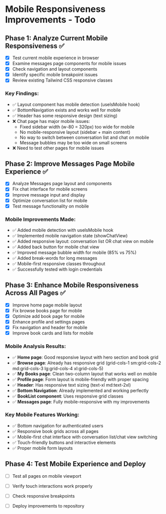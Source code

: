# Mobile Responsiveness Improvements - Todo

## Phase 1: Analyze Current Mobile Responsiveness ✅
- [x] Test current mobile experience in browser
- [x] Examine messages page components for mobile issues
- [x] Check navigation and layout components
- [x] Identify specific mobile breakpoint issues
- [x] Review existing Tailwind CSS responsive classes

### Key Findings:
- ✅ Layout component has mobile detection (useIsMobile hook)
- ✅ BottomNavigation exists and works well for mobile
- ✅ Header has some responsive design (text sizing)
- ❌ Chat page has major mobile issues:
  - Fixed sidebar width (w-80 = 320px) too wide for mobile
  - No mobile-responsive layout (sidebar + main content)
  - No way to switch between conversation list and chat on mobile
  - Message bubbles may be too wide on small screens
- ❌ Need to test other pages for mobile issues

## Phase 2: Improve Messages Page Mobile Experience ✅
- [x] Analyze Messages page layout and components
- [x] Fix chat interface for mobile screens
- [x] Improve message input and display
- [x] Optimize conversation list for mobile
- [x] Test message functionality on mobile

### Mobile Improvements Made:
- ✅ Added mobile detection with useIsMobile hook
- ✅ Implemented mobile navigation state (showChatView)
- ✅ Added responsive layout: conversation list OR chat view on mobile
- ✅ Added back button for mobile chat view
- ✅ Improved message bubble width for mobile (85% vs 75%)
- ✅ Added break-words for long messages
- ✅ Mobile-first responsive classes throughout
- ✅ Successfully tested with login credentials

## Phase 3: Enhance Mobile Responsiveness Across All Pages ✅
- [x] Improve home page mobile layout
- [x] Fix browse books page for mobile
- [x] Optimize add book page for mobile
- [x] Enhance profile and settings pages
- [x] Fix navigation and header for mobile
- [x] Improve book cards and lists for mobile

### Mobile Analysis Results:
- ✅ **Home page**: Good responsive layout with hero section and book grid
- ✅ **Browse page**: Already has responsive grid (grid-cols-1 sm:grid-cols-2 md:grid-cols-3 lg:grid-cols-4 xl:grid-cols-5)
- ✅ **My Books page**: Clean two-column layout that works well on mobile
- ✅ **Profile page**: Form layout is mobile-friendly with proper spacing
- ✅ **Header**: Has responsive text sizing (text-xl md:text-2xl)
- ✅ **Bottom Navigation**: Already implemented and working perfectly
- ✅ **BookList component**: Uses responsive grid classes
- ✅ **Messages page**: Fully mobile-responsive with my improvements

### Key Mobile Features Working:
- ✅ Bottom navigation for authenticated users
- ✅ Responsive book grids across all pages
- ✅ Mobile-first chat interface with conversation list/chat view switching
- ✅ Touch-friendly buttons and interactive elements
- ✅ Proper mobile form layouts

## Phase 4: Test Mobile Experience and Deploy
- [ ] Test all pages on mobile viewport
- [ ] Verify touch interactions work properly
- [ ] Check responsive breakpoints
- [ ] Deploy improvements to repository

